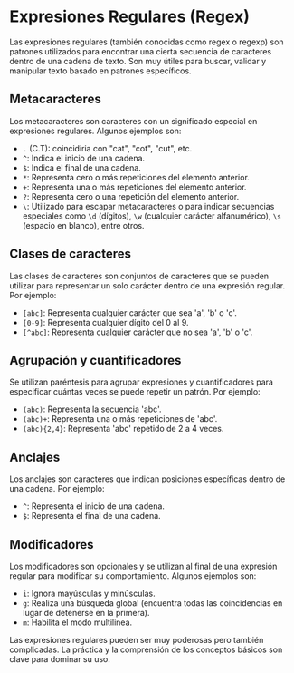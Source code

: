 # Expresiones Regulares (Regex)

Las expresiones regulares (también conocidas como regex o regexp) son patrones utilizados para encontrar una cierta secuencia de caracteres dentro de una cadena de texto. Son muy útiles para buscar, validar y manipular texto basado en patrones específicos.

## Metacaracteres

Los metacaracteres son caracteres con un significado especial en expresiones regulares. Algunos ejemplos son:

- `.` (C.T): coincidiria con "cat", "cot", "cut", etc.
- `^`: Indica el inicio de una cadena.
- `$`: Indica el final de una cadena.
- `*`: Representa cero o más repeticiones del elemento anterior.
- `+`: Representa una o más repeticiones del elemento anterior.
- `?`: Representa cero o una repetición del elemento anterior.
- `\`: Utilizado para escapar metacaracteres o para indicar secuencias especiales como `\d` (dígitos), `\w` (cualquier carácter alfanumérico), `\s` (espacio en blanco), entre otros.

## Clases de caracteres

Las clases de caracteres son conjuntos de caracteres que se pueden utilizar para representar un solo carácter dentro de una expresión regular. Por ejemplo:

- `[abc]`: Representa cualquier carácter que sea 'a', 'b' o 'c'.
- `[0-9]`: Representa cualquier dígito del 0 al 9.
- `[^abc]`: Representa cualquier carácter que no sea 'a', 'b' o 'c'.

## Agrupación y cuantificadores

Se utilizan paréntesis para agrupar expresiones y cuantificadores para especificar cuántas veces se puede repetir un patrón. Por ejemplo:

- `(abc)`: Representa la secuencia 'abc'.
- `(abc)+`: Representa una o más repeticiones de 'abc'.
- `(abc){2,4}`: Representa 'abc' repetido de 2 a 4 veces.

## Anclajes

Los anclajes son caracteres que indican posiciones específicas dentro de una cadena. Por ejemplo:

- `^`: Representa el inicio de una cadena.
- `$`: Representa el final de una cadena.

## Modificadores

Los modificadores son opcionales y se utilizan al final de una expresión regular para modificar su comportamiento. Algunos ejemplos son:

- `i`: Ignora mayúsculas y minúsculas.
- `g`: Realiza una búsqueda global (encuentra todas las coincidencias en lugar de detenerse en la primera).
- `m`: Habilita el modo multilinea.

Las expresiones regulares pueden ser muy poderosas pero también complicadas. La práctica y la comprensión de los conceptos básicos son clave para dominar su uso.
